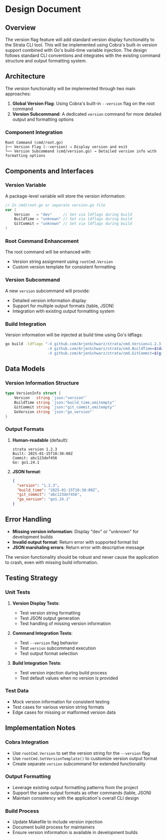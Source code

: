 # Design Document

## Overview

The version flag feature will add standard version display functionality to the Strata CLI tool. This will be implemented using Cobra's built-in version support combined with Go's build-time variable injection. The design follows standard CLI conventions and integrates with the existing command structure and output formatting system.

## Architecture

The version functionality will be implemented through two main approaches:

1. **Global Version Flag**: Using Cobra's built-in `--version` flag on the root command
2. **Version Subcommand**: A dedicated `version` command for more detailed output and formatting options

### Component Integration

```
Root Command (cmd/root.go)
├── Version Flag (--version) → Display version and exit
└── Version Subcommand (cmd/version.go) → Detailed version info with formatting options
```

## Components and Interfaces

### Version Variable

A package-level variable will store the version information:

```go
// In cmd/root.go or separate version.go file
var (
    Version   = "dev"     // Set via ldflags during build
    BuildTime = "unknown" // Set via ldflags during build  
    GitCommit = "unknown" // Set via ldflags during build
)
```

### Root Command Enhancement

The root command will be enhanced with:
- Version string assignment using `rootCmd.Version`
- Custom version template for consistent formatting

### Version Subcommand

A new `version` subcommand will provide:
- Detailed version information display
- Support for multiple output formats (table, JSON)
- Integration with existing output formatting system

### Build Integration

Version information will be injected at build time using Go's ldflags:

```bash
go build -ldflags "-X github.com/ArjenSchwarz/strata/cmd.Version=1.2.3 \
                   -X github.com/ArjenSchwarz/strata/cmd.BuildTime=$(date -u +%Y-%m-%dT%H:%M:%SZ) \
                   -X github.com/ArjenSchwarz/strata/cmd.GitCommit=$(git rev-parse HEAD)"
```

## Data Models

### Version Information Structure

```go
type VersionInfo struct {
    Version   string `json:"version"`
    BuildTime string `json:"build_time,omitempty"`
    GitCommit string `json:"git_commit,omitempty"`
    GoVersion string `json:"go_version"`
}
```

### Output Formats

1. **Human-readable** (default):
   ```
   strata version 1.2.3
   Built: 2025-01-15T10:30:00Z
   Commit: abc123def456
   Go: go1.24.1
   ```

2. **JSON format**:
   ```json
   {
     "version": "1.2.3",
     "build_time": "2025-01-15T10:30:00Z",
     "git_commit": "abc123def456",
     "go_version": "go1.24.1"
   }
   ```

## Error Handling

- **Missing version information**: Display "dev" or "unknown" for development builds
- **Invalid output format**: Return error with supported format list
- **JSON marshaling errors**: Return error with descriptive message

The version functionality should be robust and never cause the application to crash, even with missing build information.

## Testing Strategy

### Unit Tests

1. **Version Display Tests**:
   - Test version string formatting
   - Test JSON output generation
   - Test handling of missing version information

2. **Command Integration Tests**:
   - Test `--version` flag behavior
   - Test `version` subcommand execution
   - Test output format selection

3. **Build Integration Tests**:
   - Test version injection during build process
   - Test default values when no version is provided

### Test Data

- Mock version information for consistent testing
- Test cases for various version string formats
- Edge cases for missing or malformed version data

## Implementation Notes

### Cobra Integration

- Use `rootCmd.Version` to set the version string for the `--version` flag
- Use `rootCmd.SetVersionTemplate()` to customize version output format
- Create separate `version` subcommand for extended functionality

### Output Formatting

- Leverage existing output formatting patterns from the project
- Support the same output formats as other commands (table, JSON)
- Maintain consistency with the application's overall CLI design

### Build Process

- Update Makefile to include version injection
- Document build process for maintainers
- Ensure version information is available in development builds